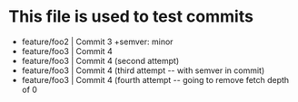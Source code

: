 # This file is used to test commits
* feature/foo2 | Commit 3 +semver: minor
* feature/foo3 | Commit 4
* feature/foo3 | Commit 4 (second attempt)
* feature/foo3 | Commit 4 (third attempt -- with semver in commit)
* feature/foo3 | Commit 4 (fourth attempt -- going to remove fetch depth of 0
